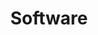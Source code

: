 ---
layout: post
title: Software
categories: [软件]
description: 
keywords: Software.md
mermaid: false
sequence: false
flow: false
mathjax: false
mindmap: false
mindmap2: false
---